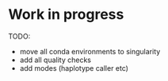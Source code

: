 # Work in progress

TODO:
- move all conda environments to singularity
- add all quality checks
- add modes (haplotype caller etc)
